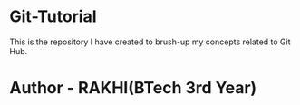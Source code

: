 # Git-Tutorial
This is the repository I have created to brush-up my concepts related to Git Hub.
<h1>Author - RAKHI(BTech 3rd Year) </h1>

